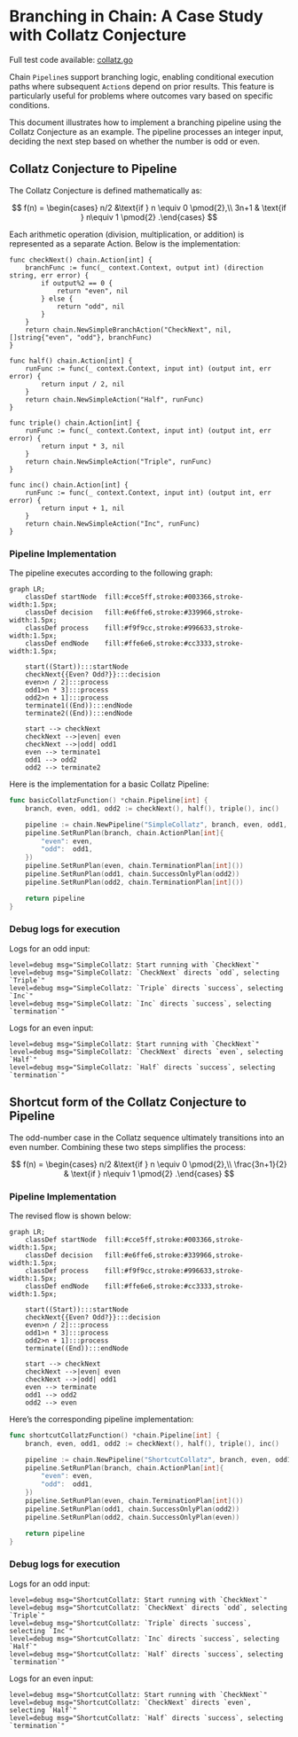 # Branching in Chain: A Case Study with Collatz Conjecture

Full test code available: [collatz.go](collatz.go)

Chain `Pipeline`s support branching logic, enabling conditional execution paths where subsequent `Action`s depend on prior results. This feature is particularly useful for problems where outcomes vary based on specific conditions.

This document illustrates how to implement a branching pipeline using the Collatz Conjecture as an example. The pipeline processes an integer input, deciding the next step based on whether the number is odd or even.

## Collatz Conjecture to Pipeline

The Collatz Conjecture is defined mathematically as:

$$
f(n) = \begin{cases} n/2 &\text{if } n \equiv 0 \pmod{2},\\
3n+1 & \text{if } n\equiv 1 \pmod{2} .\end{cases}
$$

Each arithmetic operation (division, multiplication, or addition) is represented as a separate Action. Below is the implementation:

```golang
func checkNext() chain.Action[int] {
    branchFunc := func(_ context.Context, output int) (direction string, err error) {
        if output%2 == 0 {
            return "even", nil
        } else {
            return "odd", nil
        }
    }
    return chain.NewSimpleBranchAction("CheckNext", nil, []string{"even", "odd"}, branchFunc)
}

func half() chain.Action[int] {
    runFunc := func(_ context.Context, input int) (output int, err error) {
        return input / 2, nil
    }
    return chain.NewSimpleAction("Half", runFunc)
}

func triple() chain.Action[int] {
    runFunc := func(_ context.Context, input int) (output int, err error) {
        return input * 3, nil
    }
    return chain.NewSimpleAction("Triple", runFunc)
}

func inc() chain.Action[int] {
    runFunc := func(_ context.Context, input int) (output int, err error) {
        return input + 1, nil
    }
    return chain.NewSimpleAction("Inc", runFunc)
}

```

### Pipeline Implementation

The pipeline executes according to the following graph:

```mermaid
graph LR;
    classDef startNode  fill:#cce5ff,stroke:#003366,stroke-width:1.5px;
    classDef decision   fill:#e6ffe6,stroke:#339966,stroke-width:1.5px;
    classDef process    fill:#f9f9cc,stroke:#996633,stroke-width:1.5px;
    classDef endNode    fill:#ffe6e6,stroke:#cc3333,stroke-width:1.5px;

    start((Start)):::startNode
    checkNext{{Even? Odd?}}:::decision
    even>n / 2]:::process
    odd1>n * 3]:::process
    odd2>n + 1]:::process
    terminate1((End)):::endNode
    terminate2((End)):::endNode
    
    start --> checkNext
    checkNext -->|even| even
    checkNext -->|odd| odd1
    even --> terminate1
    odd1 --> odd2
    odd2 --> terminate2
```

Here is the implementation for a basic Collatz Pipeline:

```go
func basicCollatzFunction() *chain.Pipeline[int] {
    branch, even, odd1, odd2 := checkNext(), half(), triple(), inc()

    pipeline := chain.NewPipeline("SimpleCollatz", branch, even, odd1, odd2)
    pipeline.SetRunPlan(branch, chain.ActionPlan[int]{
        "even": even,
        "odd":  odd1,
    })
    pipeline.SetRunPlan(even, chain.TerminationPlan[int]())
    pipeline.SetRunPlan(odd1, chain.SuccessOnlyPlan(odd2))
    pipeline.SetRunPlan(odd2, chain.TerminationPlan[int]())

    return pipeline
}
```

### Debug logs for execution

Logs for an odd input:

```text
level=debug msg="SimpleCollatz: Start running with `CheckNext`"
level=debug msg="SimpleCollatz: `CheckNext` directs `odd`, selecting `Triple`"
level=debug msg="SimpleCollatz: `Triple` directs `success`, selecting `Inc`"
level=debug msg="SimpleCollatz: `Inc` directs `success`, selecting `termination`"
```

Logs for an even input:

```text
level=debug msg="SimpleCollatz: Start running with `CheckNext`"
level=debug msg="SimpleCollatz: `CheckNext` directs `even`, selecting `Half`"
level=debug msg="SimpleCollatz: `Half` directs `success`, selecting `termination`"
```

## Shortcut form of the Collatz Conjecture to Pipeline

The odd-number case in the Collatz sequence ultimately transitions into an even number. Combining these two steps simplifies the process:

$$
f(n) = \begin{cases} n/2 &\text{if } n \equiv 0 \pmod{2},\\
\frac{3n+1}{2} & \text{if } n\equiv 1 \pmod{2} .\end{cases}
$$

### Pipeline Implementation

The revised flow is shown below:

```mermaid
graph LR;
    classDef startNode  fill:#cce5ff,stroke:#003366,stroke-width:1.5px;
    classDef decision   fill:#e6ffe6,stroke:#339966,stroke-width:1.5px;
    classDef process    fill:#f9f9cc,stroke:#996633,stroke-width:1.5px;
    classDef endNode    fill:#ffe6e6,stroke:#cc3333,stroke-width:1.5px;

    start((Start)):::startNode
    checkNext{{Even? Odd?}}:::decision
    even>n / 2]:::process
    odd1>n * 3]:::process
    odd2>n + 1]:::process
    terminate((End)):::endNode

    start --> checkNext
    checkNext -->|even| even
    checkNext -->|odd| odd1
    even --> terminate
    odd1 --> odd2
    odd2 --> even
```

Here’s the corresponding pipeline implementation:

```go
func shortcutCollatzFunction() *chain.Pipeline[int] {
    branch, even, odd1, odd2 := checkNext(), half(), triple(), inc()

    pipeline := chain.NewPipeline("ShortcutCollatz", branch, even, odd1, odd2)
    pipeline.SetRunPlan(branch, chain.ActionPlan[int]{
        "even": even,
        "odd":  odd1,
    })
    pipeline.SetRunPlan(even, chain.TerminationPlan[int]())
    pipeline.SetRunPlan(odd1, chain.SuccessOnlyPlan(odd2))
    pipeline.SetRunPlan(odd2, chain.SuccessOnlyPlan(even))

    return pipeline
}
```

### Debug logs for execution

Logs for an odd input:

```text
level=debug msg="ShortcutCollatz: Start running with `CheckNext`"
level=debug msg="ShortcutCollatz: `CheckNext` directs `odd`, selecting `Triple`"
level=debug msg="ShortcutCollatz: `Triple` directs `success`, selecting `Inc`"
level=debug msg="ShortcutCollatz: `Inc` directs `success`, selecting `Half`"
level=debug msg="ShortcutCollatz: `Half` directs `success`, selecting `termination`"
```

Logs for an even input:

```text
level=debug msg="ShortcutCollatz: Start running with `CheckNext`"
level=debug msg="ShortcutCollatz: `CheckNext` directs `even`, selecting `Half`"
level=debug msg="ShortcutCollatz: `Half` directs `success`, selecting `termination`"
```

